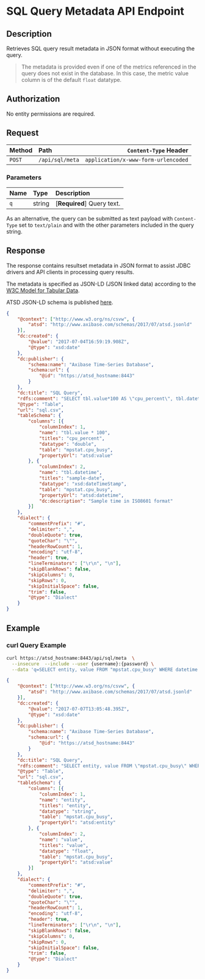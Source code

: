 # SQL Query Metadata API Endpoint

## Description

Retrieves SQL query result metadata in JSON format without executing the query.

> The metadata is provided even if one of the metrics referenced in the query does not exist in the database. In this case, the metric value column is of the default `float` datatype.

## Authorization

No entity permissions are required.

## Request

| Method | Path | `Content-Type` Header|
|:---|:---|---:|
| `POST` | `/api/sql/meta` | `application/x-www-form-urlencoded` |

### Parameters

| **Name**| **Type** | **Description** |
|:---|:---|:---|
| `q` | string | [**Required**] Query text. |

As an alternative, the query can be submitted as text payload with `Content-Type` set to `text/plain` and with the other parameters included in the query string.

## Response

The response contains resultset metadata in JSON format to assist JDBC drivers and API clients in processing query results.

The metadata is specified as JSON-LD (JSON linked data) according to the [W3C Model for Tabular Data](https://www.w3.org/TR/tabular-data-model/).

ATSD JSON-LD schema is published [here](https://www.axibase.com/schemas/2017/07/atsd.jsonld).

```json
{
    "@context": ["http://www.w3.org/ns/csvw", {
        "atsd": "http://www.axibase.com/schemas/2017/07/atsd.jsonld"
    }],
    "dc:created": {
        "@value": "2017-07-04T16:59:19.908Z",
        "@type": "xsd:date"
    },
    "dc:publisher": {
        "schema:name": "Axibase Time-Series Database",
        "schema:url": {
            "@id": "https://atsd_hostname:8443"
        }
    },
    "dc:title": "SQL Query",
    "rdfs:comment": "SELECT tbl.value*100 AS \"cpu_percent\", tbl.datetime 'sample-date'\n FROM \"mpstat.cpu_busy\" tbl \n WHERE datetime > now - 1*MINUTE",
    "@type": "Table",
    "url": "sql.csv",
    "tableSchema": {
        "columns": [{
            "columnIndex": 1,
            "name": "tbl.value * 100",
            "titles": "cpu_percent",
            "datatype": "double",
            "table": "mpstat.cpu_busy",
            "propertyUrl": "atsd:value"
        }, {
            "columnIndex": 2,
            "name": "tbl.datetime",
            "titles": "sample-date",
            "datatype": "xsd:dateTimeStamp",
            "table": "mpstat.cpu_busy",
            "propertyUrl": "atsd:datetime",
            "dc:description": "Sample time in ISO8601 format"
        }]
    },
    "dialect": {
        "commentPrefix": "#",
        "delimiter": ",",
        "doubleQuote": true,
        "quoteChar": "\"",
        "headerRowCount": 1,
        "encoding": "utf-8",
        "header": true,
        "lineTerminators": ["\r\n", "\n"],
        "skipBlankRows": false,
        "skipColumns": 0,
        "skipRows": 0,
        "skipInitialSpace": false,
        "trim": false,
        "@type": "Dialect"
    }
}
```

## Example

### curl Query Example

```bash
curl https://atsd_hostname:8443/api/sql/meta  \
  --insecure  --include --user {username}:{password} \
  --data 'q=SELECT entity, value FROM "mpstat.cpu_busy" WHERE datetime > now - 1*MINUTE'
```

```json
{
    "@context": ["http://www.w3.org/ns/csvw", {
        "atsd": "http://www.axibase.com/schemas/2017/07/atsd.jsonld"
    }],
    "dc:created": {
        "@value": "2017-07-07T13:05:48.395Z",
        "@type": "xsd:date"
    },
    "dc:publisher": {
        "schema:name": "Axibase Time-Series Database",
        "schema:url": {
            "@id": "https://atsd_hostname:8443"
        }
    },
    "dc:title": "SQL Query",
    "rdfs:comment": "SELECT entity, value FROM \"mpstat.cpu_busy\" WHERE datetime > now - 1*MINUTE",
    "@type": "Table",
    "url": "sql.csv",
    "tableSchema": {
        "columns": [{
            "columnIndex": 1,
            "name": "entity",
            "titles": "entity",
            "datatype": "string",
            "table": "mpstat.cpu_busy",
            "propertyUrl": "atsd:entity"
        }, {
            "columnIndex": 2,
            "name": "value",
            "titles": "value",
            "datatype": "float",
            "table": "mpstat.cpu_busy",
            "propertyUrl": "atsd:value"
        }]
    },
    "dialect": {
        "commentPrefix": "#",
        "delimiter": ",",
        "doubleQuote": true,
        "quoteChar": "\"",
        "headerRowCount": 1,
        "encoding": "utf-8",
        "header": true,
        "lineTerminators": ["\r\n", "\n"],
        "skipBlankRows": false,
        "skipColumns": 0,
        "skipRows": 0,
        "skipInitialSpace": false,
        "trim": false,
        "@type": "Dialect"
    }
}
```
